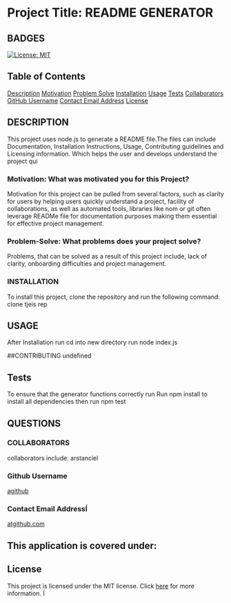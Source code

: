 # Project Title: README GENERATOR
    
  ## BADGES
  [![License: MIT](https://img.shields.io/badge/License-MIT-yellow.svg)](https://opensource.org/licenses/MIT)
  
  ## Table of Contents
  [Description](#description)
  [Motivation](#motivation)
  [Problem Solve](#problem-solve)
  [Installation](#installation)
  [Usage](#usage)
  [Tests](#tests)
  [Collaborators](#collab)
  [GitHub Username](#github-username)
  [Contact Email Address](#contact-email-address)
  [License](#license)

  ## DESCRIPTION
  This project uses  node.js  to generate a README file.The files can include Documentation, Installation Instructions, Usage, Contributing guidelines and Licensing information. Which helps the user and develops understand the project qui

  ### Motivation: What was motivated you for this Project?
   Motivation for this project can be pulled from several factors, such as clarity for users by helping users quickly understand a project, facility of collaborations, as well as automated tools, libraries like nom or git often leverage READMe file for documentation 	purposes making them essential for effective project management. 

  ### Problem-Solve: What problems does your project solve?
  Problems, that can be solved as a result of this project include, lack of clarity, onboarding difficulties and project management.

  ### INSTALLATION 
  To install this project, clone the repository and run the following command:
  clone tjeis rep 

  ## USAGE 
  After Installation run 
  cd into new directory run node index.js

  ##CONTRIBUTING 
  undefined

  ## Tests
  To ensure that the generator functions correctly run
  Run npm install to install all dependencies then run npm test

  ## QUESTIONS

  ### COLLABORATORS
  collaborators include:
  arstanciel

  ### Github Username
  [agithub](https://github.com/agithub)

  ### Contact Email AddressÍ
  [atgithub.com](mailto:atgithub.com)

  ## This application is covered under:
  ## License
  This project is licensed under the MIT license. Click [here](https://opensource.org/licenses/MIT) for more information.
    Í    
  